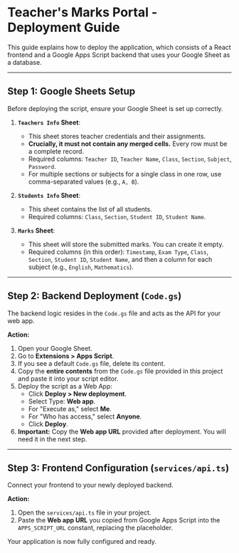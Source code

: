 # Teacher's Marks Portal - Deployment Guide

This guide explains how to deploy the application, which consists of a React frontend and a Google Apps Script backend that uses your Google Sheet as a database.

---

## Step 1: Google Sheets Setup

Before deploying the script, ensure your Google Sheet is set up correctly.

1.  **`Teachers Info` Sheet**:
    *   This sheet stores teacher credentials and their assignments.
    *   **Crucially, it must not contain any merged cells.** Every row must be a complete record.
    *   Required columns: `Teacher ID`, `Teacher Name`, `Class`, `Section`, `Subject`, `Password`.
    *   For multiple sections or subjects for a single class in one row, use comma-separated values (e.g., `A, B`).

2.  **`Students Info` Sheet**:
    *   This sheet contains the list of all students.
    *   Required columns: `Class`, `Section`, `Student ID`, `Student Name`.

3.  **`Marks` Sheet**:
    *   This sheet will store the submitted marks. You can create it empty.
    *   Required columns (in this order): `Timestamp`, `Exam Type`, `Class`, `Section`, `Student ID`, `Student Name`, and then a column for each subject (e.g., `English`, `Mathematics`).

---

## Step 2: Backend Deployment (`Code.gs`)

The backend logic resides in the `Code.gs` file and acts as the API for your web app.

**Action:**

1.  Open your Google Sheet.
2.  Go to **Extensions > Apps Script**.
3.  If you see a default `Code.gs` file, delete its content.
4.  Copy the **entire contents** from the `Code.gs` file provided in this project and paste it into your script editor.
5.  Deploy the script as a Web App:
    *   Click **Deploy > New deployment**.
    *   Select Type: **Web app**.
    *   For "Execute as," select **Me**.
    *   For "Who has access," select **Anyone**.
    *   Click **Deploy**.
6.  **Important:** Copy the **Web app URL** provided after deployment. You will need it in the next step.

---

## Step 3: Frontend Configuration (`services/api.ts`)

Connect your frontend to your newly deployed backend.

**Action:**

1.  Open the `services/api.ts` file in your project.
2.  Paste the **Web app URL** you copied from Google Apps Script into the `APPS_SCRIPT_URL` constant, replacing the placeholder.

Your application is now fully configured and ready.